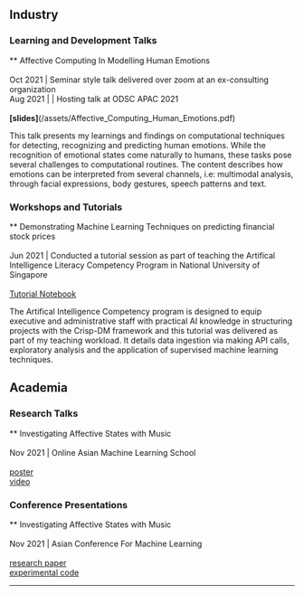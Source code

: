 
## Industry 

### Learning and Development Talks 
** Affective Computing In Modelling Human Emotions <br><br>
   Oct 2021 | Seminar style talk delivered over zoom at an ex-consulting organization<br>
   Aug 2021 | | Hosting talk at ODSC APAC 2021 <br><br>
   <b>[slides]</b>(/assets/Affective_Computing_Human_Emotions.pdf) <br>

This talk presents my learnings and findings on computational techniques for detecting, recognizing and predicting human emotions. While the recognition of emotional states come naturally to humans, these tasks pose several challenges to computational routines. The content describes how emotions can be interpreted from several channels, i.e: multimodal analysis, through facial expressions, body gestures, speech patterns and text. 

### Workshops and Tutorials
** Demonstrating Machine Learning Techniques on predicting financial stock prices<br><br>
   Jun 2021 | Conducted a tutorial session as part of teaching the Artifical Intelligence Literacy Competency Program in National University of Singapore<br><br>
   [Tutorial Notebook](https://github.com/Anannya2021/ML-Demo-FinTech-UseCase)<br>
   
 The Artifical Intelligence Competency program is designed to equip executive and administrative staff with practical AI knowledge in structuring projects with the Crisp-DM framework and this tutorial was delivered as part of my teaching workload. It details data ingestion via making API calls, exploratory analysis and the application of supervised machine learning techniques.  

## Academia

### Research Talks
** Investigating Affective States with Music <br><br>
   Nov 2021 | Online Asian Machine Learning School <br><br>
   [poster](/assets/Poster.jpg) <br>
   [video](https://www.youtube.com/watch?v=MyPN_YXvyGo)<br>

### Conference Presentations
** Investigating Affective States with Music <br><br>
   Nov 2021 | Asian Conference For Machine Learning<br><br>
   [research paper](/assets/Investigating_Affective_States_With_Music)<br>
   [experimental code](https://github.com/Anannya2021/Investigating_Affective_States_With_Music)<br>

---

